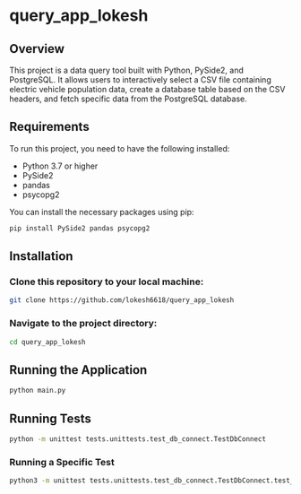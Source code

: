# query_app_lokesh

## Overview
This project is a data query tool built with Python, PySide2, and PostgreSQL. It allows users to interactively select a CSV file containing electric vehicle population data, create a database table based on the CSV headers, and fetch specific data from the PostgreSQL database.

## Requirements
To run this project, you need to have the following installed:

- Python 3.7 or higher
- PySide2
- pandas
- psycopg2

You can install the necessary packages using pip:

```bash
pip install PySide2 pandas psycopg2
```
## Installation
### Clone this repository to your local machine:
```bash
git clone https://github.com/lokesh6618/query_app_lokesh
```
### Navigate to the project directory:
```bash
cd query_app_lokesh
```

## Running the Application
```bash
python main.py
```

## Running Tests
```bash
python -m unittest tests.unittests.test_db_connect.TestDbConnect
```
### Running a Specific Test

```bash
python3 -m unittest tests.unittests.test_db_connect.TestDbConnect.test_add_data_from_data_frame
```
